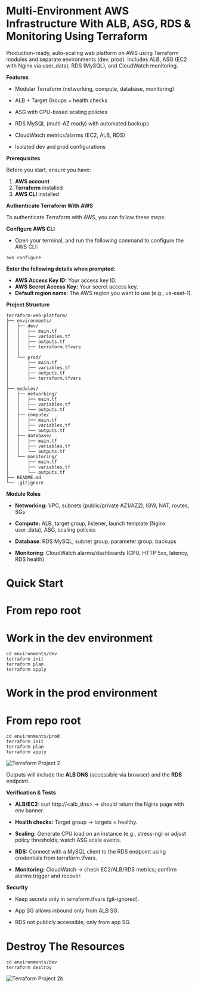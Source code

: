 # Multi-Environment AWS Infrastructure With ALB, ASG, RDS & Monitoring Using Terraform

Production-ready, auto-scaling web platform on AWS using Terraform modules and separate environments (dev, prod). Includes ALB, ASG (EC2 with Nginx via user_data), RDS (MySQL), and CloudWatch monitoring.

 **Features**

- Modular Terraform (networking, compute, database, monitoring)

- ALB + Target Groups + health checks

- ASG with CPU-based scaling policies

- RDS MySQL (multi-AZ ready) with automated backups

- CloudWatch metrics/alarms (EC2, ALB, RDS)

- Isolated dev and prod configurations

**Prerequisites**

Before you start, ensure you have:

1. **AWS account** 
2. **Terraform** installed  
3. **AWS CLI** installed
   
**Authenticate Terraform With AWS**

To authenticate Terraform with AWS, you can follow these steps:

**Configure AWS CLI**

- Open your terminal, and run the following command to configure the AWS CLI:
```
aws configure
```

**Enter the following details when prompted:**

- **AWS Access Key ID:** Your access key ID.
- **AWS Secret Access Key:** Your secret access key.
- **Default region name**: The AWS region you want to use (e.g., us-east-1).

**Project Structure**

```
terraform-web-platform/
├── environments/
│   ├── dev/
│   │   ├── main.tf
│   │   ├── variables.tf
│   │   ├── outputs.tf
│   │   ├── terraform.tfvars         
│   │                 
│   └── prod/
│       ├── main.tf
│       ├── variables.tf
│       ├── outputs.tf
│       ├── terraform.tfvars
│       
├── modules/
│   ├── networking/
│   │   ├── main.tf
│   │   ├── variables.tf
│   │   └── outputs.tf
│   ├── compute/
│   │   ├── main.tf
│   │   ├── variables.tf
│   │   └── outputs.tf
│   ├── database/
│   │   ├── main.tf
│   │   ├── variables.tf
│   │   └── outputs.tf
│   └── monitoring/
│       ├── main.tf
│       ├── variables.tf
│       └── outputs.tf                  
├── README.md
└── .gitignore
```

**Module Roles**

- **Networking:** VPC, subnets (public/private AZ1/AZ2), IGW, NAT, routes, SGs

- **Compute:** ALB, target group, listener, launch template (Nginx user_data), ASG, scaling policies

- **Database**: RDS MySQL, subnet group, parameter group, backups

- **Monitoring**: CloudWatch alarms/dashboards (CPU, HTTP 5xx, latency, RDS health)

# Quick Start

# From repo root
# Work in the dev environment

```
cd environments/dev
terraform init
terraform plan 
terraform apply 
```

# Work in the prod environment
# From repo root

```
cd environments/prod
terraform init
terraform plan 
terraform apply 
```

![Terraform Project 2](https://github.com/user-attachments/assets/a0ec1e4b-49ae-4b0c-b736-a1b3a9b15024)


Outputs will include the **ALB DNS** (accessible via browser) and the **RDS** endpoint.

**Verification & Tests**

- **ALB/EC2:** curl http://<alb_dns> → should return the Nginx page with env banner.

- **Health checks:** Target group → targets = healthy.

- **Scaling:** Generate CPU load on an instance (e.g., stress-ng) or adjust policy thresholds; watch ASG scale events.

- **RDS:** Connect with a MySQL client to the RDS endpoint using credentials from terraform.tfvars.

- **Monitoring:** CloudWatch → check EC2/ALB/RDS metrics; confirm alarms trigger and recover.

**Security**

- Keep secrets only in terraform.tfvars (git-ignored).

- App SG allows inbound only from ALB SG.

- RDS not publicly accessible; only from app SG.


# Destroy The Resources
```
cd environments/dev
terraform destroy
```

![Terraform Project 2b](https://github.com/user-attachments/assets/152ab4aa-b6b8-455c-8b3e-8fbfc0d8cb91)










